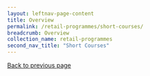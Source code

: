 ```yaml
---
layout: leftnav-page-content
title: Overview
permalink: /retail-programmes/short-courses/
breadcrumb: Overview
collection_name: retail-programmes
second_nav_title: "Short Courses"
---
```

<a href="#" onclick="history.go(-1)">Back to previous page</a><br>
